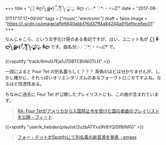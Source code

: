 +++
title = "⣎⡇ꉺლ༽இ•̛)ྀ◞ ༎ຶ ༽ৣৢ؞ৢ؞ؖ ꉺლ  -  ҉.·.·* ́ ̈.·*:・✧๑ඕั ҉"
date = "2017-08-31T17:17:17+09:00"
tags = ["music","electronic"]
draft = false
image = "https://i.scdn.co/image/affe6640abb176d37ff4a84244a915efbce6ec01"
+++

なんじゃこら、という文字化け感のある表記ですが、はい、ユニット名が **⣎⡇ꉺლ༽இ•̛)ྀ◞ ༎ຶ ༽ৣৢ؞ৢ؞ؖ ꉺლ** です。曲名が **҉.·.·* ́ ̈.·*:・✧๑ඕั ҉** で。

{{<spotify "track/6muG7Eja1J7DBTCBnNOTLH" >}}

一説によると Four Tet の別名義らしく？？？ 真偽のほどは分かりませんが、しかし確かに、それっぽいオリエンタリズムのあるフォークトロニカですよね。なるほど信憑性ある。

ちなみに過去に Four Tet が公開したプレイリストにも、この曲が含まれています。

> [RA: Four Tetがアメリカから入国禁止令を受けた国の楽曲のプレイリストを公開 - フィード](https://jp.residentadvisor.net/feed/98269)

{{<spotify "user/k_hebden/playlist/2uzbATYxs9V8YQi5lf89WG" >}}

> [フォー・テットがSpotifyにて別名義の新音源を発表 - amass](http://amass.jp/92907/)

